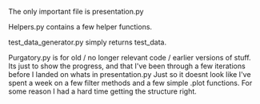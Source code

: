 The only important file is presentation.py

Helpers.py contains a few helper functions.

test_data_generator.py simply returns test_data.

Purgatory.py is for old / no longer relevant code / earlier versions of stuff.
Its just to show the progress, and that I've been through a few iterations before I landed on whats in presentation.py
Just so it doesnt look like I've spent a week on a few filter methods and a few simple .plot functions.
For some reason I had a hard time getting the structure right.
